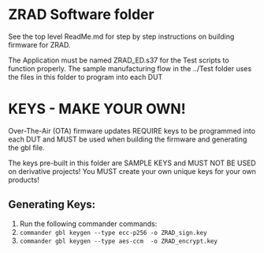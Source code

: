 # ZRAD Software folder

See the top level ReadMe.md for step by step instructions on building firmware for ZRAD.

The Application must be named ZRAD\_ED.s37 for the Test scripts to function properly.
The sample manufacturing flow in the ../Test folder uses the files in this folder to program into each DUT

# KEYS - MAKE YOUR OWN!

Over-The-Air (OTA) firmware updates REQUIRE keys to be programmed into each DUT and MUST be used when building the firmware and generating the gbl file.

The keys pre-built in this folder are SAMPLE KEYS and MUST NOT BE USED on derivative projects! You MUST create your own unique keys for your own products!

## Generating Keys:

1. Run the following commander commands:
2. `commander gbl keygen --type ecc-p256 -o ZRAD_sign.key`
2. `commander gbl keygen --type aes-ccm  -o ZRAD_encrypt.key`
